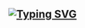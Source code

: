 <div align="center">

## [![Typing SVG](https://readme-typing-svg.herokuapp.com?font=Lemon+milk&color=F70000&lines=Welcome+to+BOT+STAR+7+WA+BOT+REPO;Created+by+KFA+SACHU;This+is+the+Best++Bgm+bot;With+tons+of+features)](https://github.com/DAVIL-SACHU)
 
